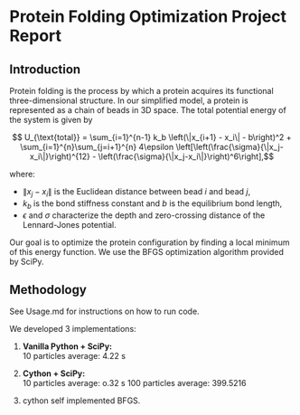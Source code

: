 
# Protein Folding Optimization Project Report

## Introduction

Protein folding is the process by which a protein acquires its functional three-dimensional structure. In our simplified model, a protein is represented as a chain of beads in 3D space. The total potential energy of the system is given by


$$ U_{\text{total}} = \sum_{i=1}^{n-1} k_b \left(\|x_{i+1} - x_i\| - b\right)^2 + \sum_{i=1}^{n}\sum_{j=i+1}^{n} 4\epsilon \left[\left(\frac{\sigma}{\|x_j-x_i\|}\right)^{12} - \left(\frac{\sigma}{\|x_j-x_i\|}\right)^6\right],$$

where:
- $\|x_j-x_i\|$ is the Euclidean distance between bead $i$ and bead $j$,
- $k_b$ is the bond stiffness constant and $b$ is the equilibrium bond length,
- $\epsilon$ and $\sigma$ characterize the depth and zero-crossing distance of the Lennard-Jones potential.

Our goal is to optimize the protein configuration by finding a local minimum of this energy function. We use the BFGS optimization algorithm provided by SciPy.

## Methodology

See Usage.md for instructions on how to run code.

We developed 3 implementations:

1. **Vanilla Python + SciPy:**  
   10 particles average: 4.22 s
   

2. **Cython + SciPy:**  
   10 particles average: o.32 s
   100 particles average: 399.5216 

3. cython self implemented BFGS.

